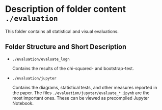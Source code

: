 # Description of folder content `./evaluation`

This folder contains all statistical and visual evaluations.

## Folder Structure and Short Description

* `./evaluation/evaluate_logn`

	Contains the results of the chi-squared- and bootstrap-test.
	
* `./evaluation/jupyter`

	Contains the diagrams, statistical tests, and other measures reported in the paper.
	The files `./evaluation/jupyter/evaluate_*.ipynb` are the most important ones.
	These can be viewed as precompiled Jupyter Notebook.
